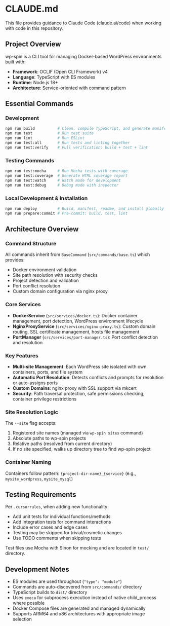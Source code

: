 # CLAUDE.md

This file provides guidance to Claude Code (claude.ai/code) when working with code in this repository.

## Project Overview

wp-spin is a CLI tool for managing Docker-based WordPress environments built with:
- **Framework**: OCLIF (Open CLI Framework) v4
- **Language**: TypeScript with ES modules 
- **Runtime**: Node.js 18+
- **Architecture**: Service-oriented with command pattern

## Essential Commands

### Development
```bash
npm run build          # Clean, compile TypeScript, and generate manifest
npm run test           # Run test suite
npm run lint           # Run ESLint
npm run test:all       # Run tests and linting together
npm run test:verify    # Full verification: build + test + lint
```

### Testing Commands
```bash
npm run test:mocha     # Run Mocha tests with coverage
npm run test:coverage  # Generate HTML coverage report
npm run test:watch     # Watch mode for development
npm run test:debug     # Debug mode with inspector
```

### Local Development & Installation
```bash
npm run deploy         # Build, manifest, readme, and install globally
npm run prepare:commit # Pre-commit: build, test, lint
```

## Architecture Overview

### Command Structure
All commands inherit from `BaseCommand` (`src/commands/base.ts`) which provides:
- Docker environment validation
- Site path resolution with security checks  
- Project detection and validation
- Port conflict resolution
- Custom domain configuration via nginx proxy

### Core Services
- **DockerService** (`src/services/docker.ts`): Docker container management, port detection, WordPress environment lifecycle
- **NginxProxyService** (`src/services/nginx-proxy.ts`): Custom domain routing, SSL certificate management, hosts file management
- **PortManager** (`src/services/port-manager.ts`): Port conflict detection and resolution

### Key Features
- **Multi-site Management**: Each WordPress site isolated with own containers, ports, and file system
- **Automatic Port Resolution**: Detects conflicts and prompts for resolution or auto-assigns ports
- **Custom Domains**: nginx proxy with SSL support via mkcert
- **Security**: Path traversal protection, safe permissions checking, container privilege restrictions

### Site Resolution Logic
The `--site` flag accepts:
1. Registered site names (managed via `wp-spin sites` command)
2. Absolute paths to wp-spin projects
3. Relative paths (resolved from current directory)
4. If no site specified, walks up directory tree to find wp-spin project

### Container Naming
Containers follow pattern: `{project-dir-name}_{service}` (e.g., `mysite_wordpress`, `mysite_mysql`)

## Testing Requirements

Per `.cursorrules`, when adding new functionality:
- Add unit tests for individual functions/methods
- Add integration tests for command interactions  
- Include error cases and edge cases
- Testing may be skipped for trivial/cosmetic changes
- Use TODO comments when skipping tests

Test files use Mocha with Sinon for mocking and are located in `test/` directory.

## Development Notes

- ES modules are used throughout (`"type": "module"`)
- Commands are auto-discovered from `src/commands/` directory
- TypeScript builds to `dist/` directory
- Uses `execa` for subprocess execution instead of native child_process where possible
- Docker Compose files are generated and managed dynamically
- Supports ARM64 and x86 architectures with appropriate image selection